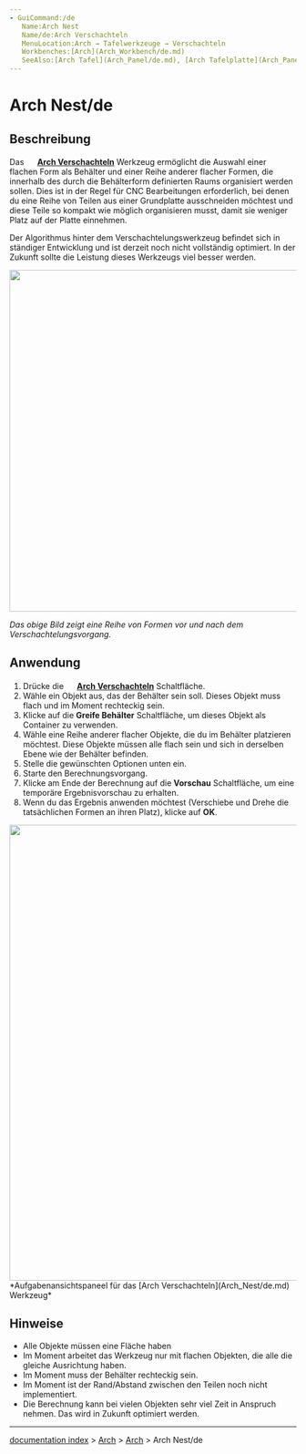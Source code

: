 ```yaml
---
- GuiCommand:/de
   Name:Arch Nest
   Name/de:Arch Verschachteln
   MenuLocation:Arch → Tafelwerkzeuge → Verschachteln
   Workbenches:[Arch](Arch_Workbench/de.md)
   SeeAlso:[Arch Tafel](Arch_Panel/de.md), [Arch Tafelplatte](Arch_Panel_Sheet/de.md)
---
```


# Arch Nest/de

## Beschreibung

Das **<img src="images/Arch_Nest.svg" width=16px> [Arch Verschachteln](Arch_Nest/de.md)** Werkzeug ermöglicht die Auswahl einer flachen Form als Behälter und einer Reihe anderer flacher Formen, die innerhalb des durch die Behälterform definierten Raums organisiert werden sollen. Dies ist in der Regel für CNC Bearbeitungen erforderlich, bei denen du eine Reihe von Teilen aus einer Grundplatte ausschneiden möchtest und diese Teile so kompakt wie möglich organisieren musst, damit sie weniger Platz auf der Platte einnehmen.

Der Algorithmus hinter dem Verschachtelungswerkzeug befindet sich in ständiger Entwicklung und ist derzeit noch nicht vollständig optimiert. In der Zukunft sollte die Leistung dieses Werkzeugs viel besser werden.

<img alt="" src=images/Arch_Nest_example.jpg  style="width:600px;">

*Das obige Bild zeigt eine Reihe von Formen vor und nach dem Verschachtelungsvorgang.*

## Anwendung

1.  Drücke die **<img src="images/Arch_Nest.svg" width=16px> [Arch Verschachteln](Arch_Nest/de.md)** Schaltfläche.
2.  Wähle ein Objekt aus, das der Behälter sein soll. Dieses Objekt muss flach und im Moment rechteckig sein.
3.  Klicke auf die **Greife Behälter** Schaltfläche, um dieses Objekt als Container zu verwenden.
4.  Wähle eine Reihe anderer flacher Objekte, die du im Behälter platzieren möchtest. Diese Objekte müssen alle flach sein und sich in derselben Ebene wie der Behälter befinden.
5.  Stelle die gewünschten Optionen unten ein.
6.  Starte den Berechnungsvorgang.
7.  Klicke am Ende der Berechnung auf die **Vorschau** Schaltfläche, um eine temporäre Ergebnisvorschau zu erhalten.
8.  Wenn du das Ergebnis anwenden möchtest (Verschiebe und Drehe die tatsächlichen Formen an ihren Platz), klicke auf **OK**.

<img alt="" src=images/Arch_Nest_panel.jpg  style="width:800px;"> 
*Aufgabenansichtspaneel für das [Arch Verschachteln](Arch_Nest/de.md) Werkzeug*

## Hinweise

-   Alle Objekte müssen eine Fläche haben
-   Im Moment arbeitet das Werkzeug nur mit flachen Objekten, die alle die gleiche Ausrichtung haben.
-   Im Moment muss der Behälter rechteckig sein.
-   Im Moment ist der Rand/Abstand zwischen den Teilen noch nicht implementiert.
-   Die Berechnung kann bei vielen Objekten sehr viel Zeit in Anspruch nehmen. Das wird in Zukunft optimiert werden.

---
[documentation index](../README.md) > [Arch](Category_Arch.md) > [Arch](Arch_Workbench.md) > Arch Nest/de
